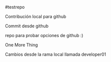 #testrepo 

Contribución local para github

Commit desde github

repo para probar opciones de github :)

One More Thing


Cambios desde la rama local llamada developer01